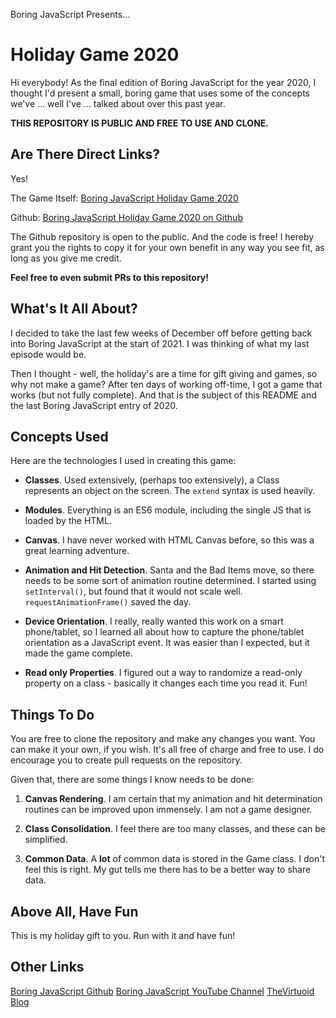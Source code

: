 Boring JavaScript Presents...
# Holiday Game 2020

Hi everybody! As the final edition of Boring JavaScript for the year 2020, I thought I'd present a small, boring game that uses some of the concepts we've ... well I've ... talked about over this past year.

**THIS REPOSITORY IS PUBLIC AND FREE TO USE AND CLONE.**

## Are There Direct Links?

Yes! 

The Game Itself: [Boring JavaScript Holiday Game 2020](https://www.boringjavascript.com/holidaygames/2020/game.html)

Github: [Boring JavaScript Holiday Game 2020 on Github](https://github.com/TheVirtuoid/holidaygame2020)

The Github repository is open to the public. And the code is free! I hereby grant you the rights to copy it for your own benefit in any way you see fit, as long as you give me credit. 

**Feel free to even submit PRs to this repository!**

## What's It All About?

I decided to take the last few weeks of December off before getting back into Boring JavaScript at the start of 2021. I was thinking of what my last episode would be.

Then I thought - well, the holiday's are a time for gift giving and games, so why not make a game? After ten days of working off-time, I got a game that works (but not fully complete). And that is the subject of this README and the last Boring JavaScript entry of 2020.

## Concepts Used

Here are the technologies I used in creating this game:

- **Classes**. Used extensively, (perhaps too extensively), a Class represents an object on the screen. The ```extend``` syntax is used heavily.
  
- **Modules**. Everything is an ES6 module, including the single JS that is loaded by the HTML.
  
- **Canvas**. I have never worked with HTML Canvas before, so this was a great learning adventure.
  
- **Animation and Hit Detection**. Santa and the Bad Items move, so there needs to be some sort of animation routine determined. I started using ```setInterval()```, but found that it would not scale well. ```requestAnimationFrame()``` saved the day.
  
- **Device Orientation**. I really, really wanted this work on a smart phone/tablet, so I learned all about how to capture the phone/tablet orientation as a JavaScript event. It was easier than I expected, but it made the game complete.
  
- **Read only Properties**. I figured out a way to randomize a read-only property on a class - basically it changes each time you read it. Fun!
  
## Things To Do

You are free to clone the repository and make any changes you want. You can make it your own, if you wish. It's all free of charge and free to use. I do encourage you to create pull requests on the repository.

Given that, there are some things I know needs to be done:

1. **Canvas Rendering**. I am certain that my animation and hit determination routines can be improved upon immensely. I am not a game designer.

2. **Class Consolidation**. I feel there are too many classes, and these can be simplified.

3. **Common Data**. A **lot** of common data is stored in the Game class. I don't feel this is right. My gut tells me there has to be a better way to share data.

## Above All, Have Fun

This is my holiday gift to you. Run with it and have fun!

## Other Links

[Boring JavaScript Github](https://github.com/TheVirtuoid/boringjavascript)
[Boring JavaScript YouTube Channel](https://www.youtube.com/channel/UCKZ7CV6fI7xlh7zIE9TWqgw)
[TheVirtuoid Blog](https://blog.thevirtuoid.com/)

